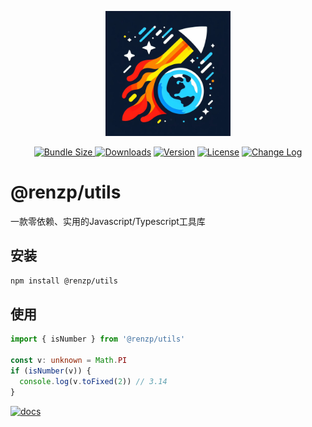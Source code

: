 <p align="center"><a href="https://github.com/renzp94/utils" target="_blank" rel="noopener noreferrer"><img width="200" src="./logo.png" alt="@renzp/utils logo"></a></p>
<p align="center">
  <a href="https://bundlephobia.com/package/@renzp/utils">
    <img src="https://img.shields.io/bundlephobia/minzip/@renzp/utils?label=minzipped" alt="Bundle Size">
  </a>
  <a href="https://npmcharts.com/compare/@renzp/utils?minimal=true"><img src="https://img.shields.io/npm/dm/@renzp/utils.svg?sanitize=true" alt="Downloads"></a>
  <a href="https://www.npmjs.com/package/@renzp/utils"><img src="https://img.shields.io/npm/v/@renzp/utils.svg?sanitize=true" alt="Version"></a>
  <a href="https://www.npmjs.com/package/@renzp/utils"><img src="https://img.shields.io/npm/l/@renzp/utils.svg?sanitize=true" alt="License"></a>
  <a href="https://github.com/renzp94/utils/blob/main/CHANGELOG.md"><img src="https://img.shields.io/badge/更新日志-gray" alt="Change Log"></a>
</p>


# @renzp/utils

一款零依赖、实用的Javascript/Typescript工具库

## 安装

```sh
npm install @renzp/utils
```

## 使用

```ts
import { isNumber } from '@renzp/utils'

const v: unknown = Math.PI
if (isNumber(v)) {
  console.log(v.toFixed(2)) // 3.14
}
```
<a href="https://www.jsdocs.io/package/@renzp/utils"><img src="https://img.shields.io/badge/JSDoc-使用文档-blue" alt="docs" height="28"></a>
